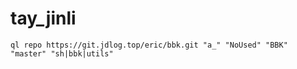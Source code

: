 # tay_jinli
```
ql repo https://git.jdlog.top/eric/bbk.git "a_" "NoUsed" "BBK" "master" "sh|bbk|utils"
```

